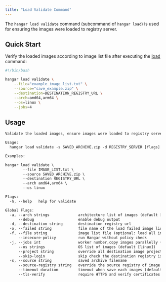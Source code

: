 ```yaml
---
title: "Load Validate Command"
---
```


The `hangar load validate` command (subcommand of `hangar load`) is used for ensuring the images were loaded to registry server.

## Quick Start

Verify the loaded images according to image list file after executing the [load](/docs/v1.7/load/load#quick-start) command:

```bash
#!/bin/bash

hangar load validate \
    --file="example_image_list.txt" \
    --source="save_example.zip" \
    --destination=DESTINATION_REGISTRY_URL \
    --arch=amd64,arm64 \
    --os=linux \
    --jobs=4
```

## Usage

```txt title="hangar load validate --help"
Validate the loaded images, ensure images were loaded to registry server

Usage:
  hangar load validate -s SAVED_ARCHIVE.zip -d REGISTRY_SERVER [flags]

Examples:

hangar load validate \
        --file IMAGE_LIST.txt \
        --source SAVED_ARCHIVE.zip \
        --destination REGISTRY_URL \
        --arch amd64,arm64 \
        --os linux

Flags:
  -h, --help   help for validate

Global Flags:
  -a, --arch strings             architecture list of images (default [amd64,arm64])
      --debug                    enable debug output
  -d, --destination string       destination registry url
  -o, --failed string            file name of the load failed image list (default "load-failed.txt")
  -f, --file string              image list file (optional: load all images from archive if not provided)
      --insecure-policy          run Hangar without policy check
  -j, --jobs int                 worker number,copy images parallelly (1-20) (default 1)
      --os strings               OS list of images (default [linux])
      --project string           override all destination image projects
      --skip-login               skip check the destination registry is logged in (used in shell script)
  -s, --source string            saved archive filename
      --source-registry string   override the source registry of image list
      --timeout duration         timeout when save each images (default 10m0s)
      --tls-verify               require HTTPS and verify certificates
```
